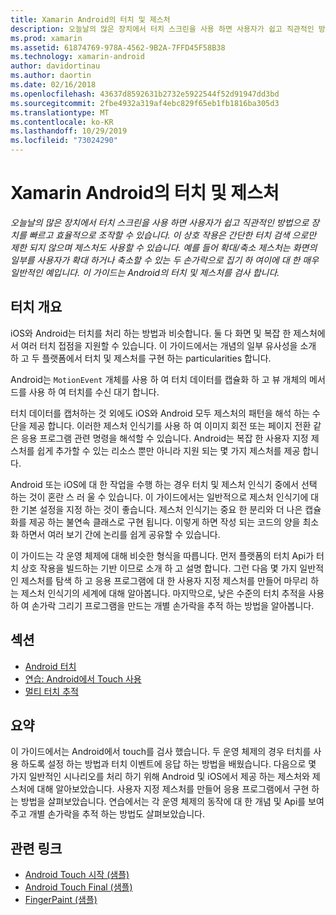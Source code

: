 ```yaml
---
title: Xamarin Android의 터치 및 제스처
description: 오늘날의 많은 장치에서 터치 스크린을 사용 하면 사용자가 쉽고 직관적인 방법으로 장치를 빠르고 효율적으로 조작할 수 있습니다. 이 상호 작용은 간단한 터치 검색 으로만 제한 되지 않으며 제스처도 사용할 수 있습니다. 예를 들어 확대/축소 제스처는 화면의 일부를 사용자가 확대 하거나 축소할 수 있는 두 손가락으로 집기 하 여이에 대 한 매우 일반적인 예입니다. 이 가이드는 Android의 터치 및 제스처를 검사 합니다.
ms.prod: xamarin
ms.assetid: 61874769-978A-4562-9B2A-7FFD45F58B38
ms.technology: xamarin-android
author: davidortinau
ms.author: daortin
ms.date: 02/16/2018
ms.openlocfilehash: 43637d8592631b2732e5922544f52d91947dd3bd
ms.sourcegitcommit: 2fbe4932a319af4ebc829f65eb1fb1816ba305d3
ms.translationtype: MT
ms.contentlocale: ko-KR
ms.lasthandoff: 10/29/2019
ms.locfileid: "73024290"
---
```

# <a name="touch-and-gestures-in-xamarinandroid"></a>Xamarin Android의 터치 및 제스처

_오늘날의 많은 장치에서 터치 스크린을 사용 하면 사용자가 쉽고 직관적인 방법으로 장치를 빠르고 효율적으로 조작할 수 있습니다. 이 상호 작용은 간단한 터치 검색 으로만 제한 되지 않으며 제스처도 사용할 수 있습니다. 예를 들어 확대/축소 제스처는 화면의 일부를 사용자가 확대 하거나 축소할 수 있는 두 손가락으로 집기 하 여이에 대 한 매우 일반적인 예입니다. 이 가이드는 Android의 터치 및 제스처를 검사 합니다._

## <a name="touch-overview"></a>터치 개요

iOS와 Android는 터치를 처리 하는 방법과 비슷합니다. 둘 다 화면 및 복잡 한 제스처에서 여러 터치 접점을 지원할 수 있습니다. 이 가이드에서는 개념의 일부 유사성을 소개 하 고 두 플랫폼에서 터치 및 제스처를 구현 하는 particularities 합니다.

Android는 `MotionEvent` 개체를 사용 하 여 터치 데이터를 캡슐화 하 고 뷰 개체의 메서드를 사용 하 여 터치를 수신 대기 합니다.

터치 데이터를 캡처하는 것 외에도 iOS와 Android 모두 제스처의 패턴을 해석 하는 수단을 제공 합니다. 이러한 제스처 인식기를 사용 하 여 이미지 회전 또는 페이지 전환 같은 응용 프로그램 관련 명령을 해석할 수 있습니다. Android는 복잡 한 사용자 지정 제스처를 쉽게 추가할 수 있는 리소스 뿐만 아니라 지원 되는 몇 가지 제스처를 제공 합니다.

Android 또는 iOS에 대 한 작업을 수행 하는 경우 터치 및 제스처 인식기 중에서 선택 하는 것이 혼란 스 러 울 수 있습니다. 이 가이드에서는 일반적으로 제스처 인식기에 대 한 기본 설정을 지정 하는 것이 좋습니다. 제스처 인식기는 중요 한 분리와 더 나은 캡슐화를 제공 하는 불연속 클래스로 구현 됩니다. 이렇게 하면 작성 되는 코드의 양을 최소화 하면서 여러 보기 간에 논리를 쉽게 공유할 수 있습니다.

이 가이드는 각 운영 체제에 대해 비슷한 형식을 따릅니다. 먼저 플랫폼의 터치 Api가 터치 상호 작용을 빌드하는 기반 이므로 소개 하 고 설명 합니다. 그런 다음 몇 가지 일반적인 제스처를 탐색 하 고 응용 프로그램에 대 한 사용자 지정 제스처를 만들어 마무리 하는 제스처 인식기의 세계에 대해 알아봅니다. 마지막으로, 낮은 수준의 터치 추적을 사용 하 여 손가락 그리기 프로그램을 만드는 개별 손가락을 추적 하는 방법을 알아봅니다.

## <a name="sections"></a>섹션

- [Android 터치](~/android/app-fundamentals/touch/android-touch-walkthrough.md)
- [연습: Android에서 Touch 사용](~/android/app-fundamentals/touch/android-touch-walkthrough.md)
- [멀티 터치 추적](touch-tracking.md)

## <a name="summary"></a>요약

이 가이드에서는 Android에서 touch를 검사 했습니다. 두 운영 체제의 경우 터치를 사용 하도록 설정 하는 방법과 터치 이벤트에 응답 하는 방법을 배웠습니다. 다음으로 몇 가지 일반적인 시나리오를 처리 하기 위해 Android 및 iOS에서 제공 하는 제스처와 제스처에 대해 알아보았습니다. 사용자 지정 제스처를 만들어 응용 프로그램에서 구현 하는 방법을 살펴보았습니다. 연습에서는 각 운영 체제의 동작에 대 한 개념 및 Api를 보여 주고 개별 손가락을 추적 하는 방법도 살펴보았습니다.

## <a name="related-links"></a>관련 링크

- [Android Touch 시작 (샘플)](https://docs.microsoft.com/samples/xamarin/monodroid-samples/applicationfundamentals-touch-start)
- [Android Touch Final (샘플)](https://docs.microsoft.com/samples/xamarin/monodroid-samples/applicationfundamentals-touch-final)
- [FingerPaint (샘플)](https://docs.microsoft.com/samples/xamarin/monodroid-samples/applicationfundamentals-fingerpaint)
